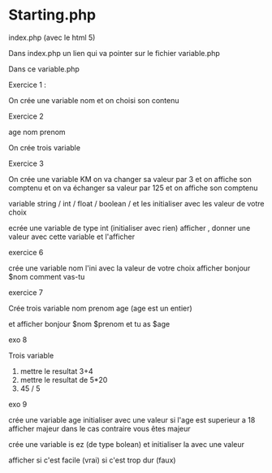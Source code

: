# Starting.php

index.php (avec le html 5)

Dans index.php un lien qui va pointer sur le fichier variable.php


Dans ce variable.php

Exercice 1 : 

On crée une variable nom et on choisi son contenu


Exercice 2 

age nom prenom

On crée trois variable 

Exercice 3

On crée une variable KM on va changer sa valeur par 3 et on affiche son comptenu
et on va échanger sa valeur par 125 et on affiche son comptenu



variable string / int / float / boolean / et les initialiser avec les valeur de votre choix



ecrée une variable de type int  (initialiser avec rien) afficher , donner une valeur avec cette variable et l'afficher 


exercice 6 

crée une variable nom l'ini avec la valeur de votre choix
afficher bonjour $nom comment vas-tu

exercice 7

Crée trois variable nom prenom age (age est un entier)

et afficher bonjour $nom $prenom et tu as $age

exo 8

Trois variable 

1) mettre le resultat 3+4
2) mettre le resultat de 5*20
3) 45 / 5



exo 9

crée une variable age initialiser avec une valeur
si l'age est superieur a 18 afficher majeur
dans le cas contraire vous êtes majeur


 crée une variable is ez (de type bolean) et initialiser la avec une valeur 

 afficher si c'est facile (vrai) si c'est trop dur (faux)
